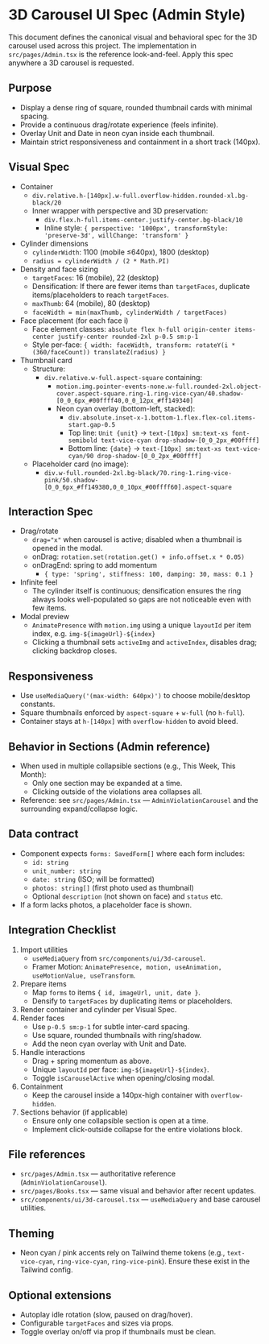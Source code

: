 # 3D Carousel UI Spec (Admin Style)

This document defines the canonical visual and behavioral spec for the 3D carousel used across this project. The implementation in `src/pages/Admin.tsx` is the reference look-and-feel. Apply this spec anywhere a 3D carousel is requested.


## Purpose
- Display a dense ring of square, rounded thumbnail cards with minimal spacing.
- Provide a continuous drag/rotate experience (feels infinite).
- Overlay Unit and Date in neon cyan inside each thumbnail.
- Maintain strict responsiveness and containment in a short track (140px).


## Visual Spec
- Container
  - `div.relative.h-[140px].w-full.overflow-hidden.rounded-xl.bg-black/20`
  - Inner wrapper with perspective and 3D preservation:
    - `div.flex.h-full.items-center.justify-center.bg-black/10`
    - Inline style: `{ perspective: '1000px', transformStyle: 'preserve-3d', willChange: 'transform' }`
- Cylinder dimensions
  - `cylinderWidth`: 1100 (mobile ≤640px), 1800 (desktop)
  - `radius = cylinderWidth / (2 * Math.PI)`
- Density and face sizing
  - `targetFaces`: 16 (mobile), 22 (desktop)
  - Densification: If there are fewer items than `targetFaces`, duplicate items/placeholders to reach `targetFaces`.
  - `maxThumb`: 64 (mobile), 80 (desktop)
  - `faceWidth = min(maxThumb, cylinderWidth / targetFaces)`
- Face placement (for each face i)
  - Face element classes: `absolute flex h-full origin-center items-center justify-center rounded-2xl p-0.5 sm:p-1`
  - Style per-face: `{ width: faceWidth, transform: rotateY(i * (360/faceCount)) translateZ(radius) }`
- Thumbnail card
  - Structure:
    - `div.relative.w-full.aspect-square` containing:
      - `motion.img.pointer-events-none.w-full.rounded-2xl.object-cover.aspect-square.ring-1.ring-vice-cyan/40.shadow-[0_0_6px_#00ffff40,0_0_12px_#ff149340]`
      - Neon cyan overlay (bottom-left, stacked):
        - `div.absolute.inset-x-1.bottom-1.flex.flex-col.items-start.gap-0.5`
        - Top line: `Unit {unit}` → `text-[10px] sm:text-xs font-semibold text-vice-cyan drop-shadow-[0_0_2px_#00ffff]`
        - Bottom line: `{date}` → `text-[10px] sm:text-xs text-vice-cyan/90 drop-shadow-[0_0_2px_#00ffff]`
  - Placeholder card (no image):
    - `div.w-full.rounded-2xl.bg-black/70.ring-1.ring-vice-pink/50.shadow-[0_0_6px_#ff149380,0_0_10px_#00ffff60].aspect-square`


## Interaction Spec
- Drag/rotate
  - `drag="x"` when carousel is active; disabled when a thumbnail is opened in the modal.
  - onDrag: `rotation.set(rotation.get() + info.offset.x * 0.05)`
  - onDragEnd: spring to add momentum
    - `{ type: 'spring', stiffness: 100, damping: 30, mass: 0.1 }`
- Infinite feel
  - The cylinder itself is continuous; densification ensures the ring always looks well-populated so gaps are not noticeable even with few items.
- Modal preview
  - `AnimatePresence` with `motion.img` using a unique `layoutId` per item index, e.g. `img-${imageUrl}-${index}`
  - Clicking a thumbnail sets `activeImg` and `activeIndex`, disables drag; clicking backdrop closes.


## Responsiveness
- Use `useMediaQuery('(max-width: 640px)')` to choose mobile/desktop constants.
- Square thumbnails enforced by `aspect-square` + `w-full` (no `h-full`).
- Container stays at `h-[140px]` with `overflow-hidden` to avoid bleed.


## Behavior in Sections (Admin reference)
- When used in multiple collapsible sections (e.g., This Week, This Month):
  - Only one section may be expanded at a time.
  - Clicking outside of the violations area collapses all.
- Reference: see `src/pages/Admin.tsx` — `AdminViolationCarousel` and the surrounding expand/collapse logic.


## Data contract
- Component expects `forms: SavedForm[]` where each form includes:
  - `id: string`
  - `unit_number: string`
  - `date: string` (ISO; will be formatted)
  - `photos: string[]` (first photo used as thumbnail)
  - Optional `description` (not shown on face) and `status` etc.
- If a form lacks photos, a placeholder face is shown.


## Integration Checklist
1. Import utilities
   - `useMediaQuery` from `src/components/ui/3d-carousel`.
   - Framer Motion: `AnimatePresence, motion, useAnimation, useMotionValue, useTransform`.
2. Prepare items
   - Map `forms` to items `{ id, imageUrl, unit, date }`.
   - Densify to `targetFaces` by duplicating items or placeholders.
3. Render container and cylinder per Visual Spec.
4. Render faces
   - Use `p-0.5 sm:p-1` for subtle inter-card spacing.
   - Use square, rounded thumbnails with ring/shadow.
   - Add the neon cyan overlay with Unit and Date.
5. Handle interactions
   - Drag + spring momentum as above.
   - Unique `layoutId` per face: `img-${imageUrl}-${index}`.
   - Toggle `isCarouselActive` when opening/closing modal.
6. Containment
   - Keep the carousel inside a 140px-high container with `overflow-hidden`.
7. Sections behavior (if applicable)
   - Ensure only one collapsible section is open at a time.
   - Implement click-outside collapse for the entire violations block.


## File references
- `src/pages/Admin.tsx` — authoritative reference (`AdminViolationCarousel`).
- `src/pages/Books.tsx` — same visual and behavior after recent updates.
- `src/components/ui/3d-carousel.tsx` — `useMediaQuery` and base carousel utilities.


## Theming
- Neon cyan / pink accents rely on Tailwind theme tokens (e.g., `text-vice-cyan`, `ring-vice-cyan`, `ring-vice-pink`). Ensure these exist in the Tailwind config.


## Optional extensions
- Autoplay idle rotation (slow, paused on drag/hover).
- Configurable `targetFaces` and sizes via props.
- Toggle overlay on/off via prop if thumbnails must be clean.

